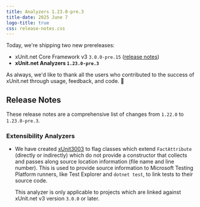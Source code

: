 ```yaml
---
title: Analyzers 1.23.0-pre.3
title-date: 2025 June 7
logo-title: true
css: release-notes.css
---
```


Today, we're shipping two new prereleases:

* xUnit.net Core Framework v3 `3.0.0-pre.15` ([release notes](/releases/v3/3.0.0-pre.15))
* **xUnit.net Analyzers `1.23.0-pre.3`**

As always, we'd like to thank all the users who contributed to the success of xUnit.net through usage, feedback, and code. 🎉

## Release Notes

These release notes are a comprehensive list of changes from `1.22.0` to `1.23.0-pre.3`.

### Extensibility Analyzers

* We have created [xUnit3003](/xunit.analyzers/rules/xUnit3003) to flag classes which extend `FactAttribute` (directly or indirectly) which do not provide a constructor that collects and passes along source location information (file name and line number). This is used to provide source information to Microsoft Testing Platform runners, like Test Explorer and `dotnet test`, to link tests to their source code.

  This analyzer is only applicable to projects which are linked against xUnit.net v3 version `3.0.0` or later.
